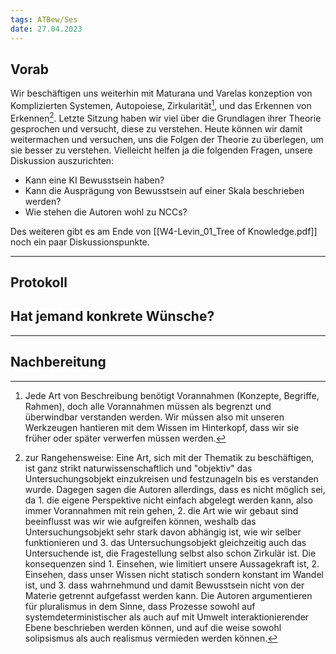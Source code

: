 ```yaml
---
tags: ATBew/Ses
date: 27.04.2023
---
```


## Vorab
Wir beschäftigen uns weiterhin mit Maturana und Varelas konzeption von Komplizierten Systemen, Autopoiese, Zirkularität[^2], und das Erkennen von Erkennen[^1]. 
Letzte Sitzung haben wir viel über die Grundlagen ihrer Theorie gesprochen und versucht, diese zu verstehen. Heute können wir damit weitermachen und versuchen, uns die Folgen der Theorie zu überlegen, um sie besser zu verstehen.
Vielleicht helfen ja die folgenden Fragen, unsere Diskussion auszurichten:
- Kann eine KI Bewusstsein haben?
- Kann die Ausprägung von Bewusstsein auf einer Skala beschrieben werden?
- Wie stehen die Autoren wohl zu NCCs?

Des weiteren gibt es am Ende von [[W4-Levin_01_Tree of Knowledge.pdf]] noch ein paar Diskussionspunkte.

---
## Protokoll
Hat jemand konkrete Wünsche?
- 

---
## Nachbereitung

[^1]: zur Rangehensweise: Eine Art, sich mit der Thematik zu beschäftigen, ist ganz strikt naturwissenschaftlich und "objektiv" das Untersuchungsobjekt einzukreisen und festzunageln bis es verstanden wurde. Dagegen sagen die Autoren allerdings, dass es nicht möglich sei, da 1. die eigene Perspektive nicht einfach abgelegt werden kann, also immer Vorannahmen mit rein gehen, 2. die Art wie wir gebaut sind beeinflusst was wir wie aufgreifen können, weshalb das Untersuchungsobjekt sehr stark davon abhängig ist, wie wir selber funktionieren und 3. das Untersuchungsobjekt gleichzeitig auch das Untersuchende ist, die Fragestellung selbst also schon Zirkulär ist.
Die konsequenzen sind 1. Einsehen, wie limitiert unsere Aussagekraft ist, 2. Einsehen, dass unser Wissen nicht statisch sondern konstant im Wandel ist, und 3. dass wahrnehmund und damit Bewusstsein nicht von der Materie getrennt aufgefasst werden kann.
Die Autoren argumentieren für pluralismus in dem Sinne, dass Prozesse sowohl auf systemdeterministischer als auch auf mit Umwelt interaktionierender Ebene beschrieben werden können, und auf die weise sowohl solipsismus als auch realismus vermieden werden können.

[^2]: Jede Art von Beschreibung benötigt Vorannahmen (Konzepte, Begriffe, Rahmen), doch alle Vorannahmen müssen als begrenzt und überwindbar verstanden werden. Wir müssen also mit unseren Werkzeugen hantieren mit dem Wissen im Hinterkopf, dass wir sie früher oder später verwerfen müssen werden.